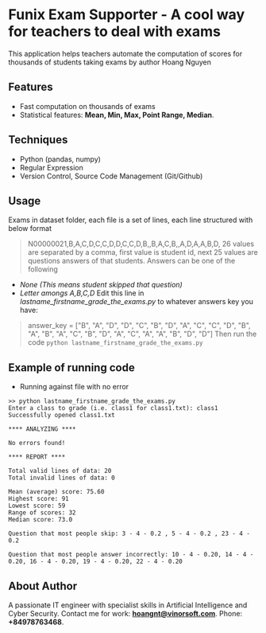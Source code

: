 # Funix Exam Supporter - A cool way for teachers to deal with exams
This application helps teachers automate the computation of scores for thousands of students taking exams by author Hoang Nguyen

## Features
- Fast computation on thousands of exams
- Statistical features: **Mean, Min, Max, Point Range, Median**.
## Techniques
- Python (pandas, numpy)
- Regular Expression
- Version Control, Source Code Management (Git/Github)
## Usage
Exams in dataset folder, each file is a set of lines, each line structured with below format
> N00000021,B,A,C,D,C,C,D,D,C,C,D,B,,B,A,C,B,,A,D,A,A,B,D,
26 values are separated by a comma, first value is student id, next 25 values are questions answers of that students. Answers can be one of the following
- *None (This means student skipped that question)*
- *Letter amongs A,B,C,D*
Edit this line in *lastname_firstname_grade_the_exams.py* to whatever answers key you have:
> answer_key = ["B", "A", "D", "D", "C", "B", "D", "A", "C", "C", "D", "B", "A", "B", "A", "C", "B", "D", "A", "C", "A", "A", "B", "D", "D"]
Then run the code
```python lastname_firstname_grade_the_exams.py```
## Example of running code
- Running against file with no error
```
>> python lastname_firstname_grade_the_exams.py
Enter a class to grade (i.e. class1 for class1.txt): class1
Successfully opened class1.txt

**** ANALYZING ****

No errors found!

**** REPORT ****

Total valid lines of data: 20
Total invalid lines of data: 0

Mean (average) score: 75.60
Highest score: 91
Lowest score: 59
Range of scores: 32
Median score: 73.0

Question that most people skip: 3 - 4 - 0.2 , 5 - 4 - 0.2 , 23 - 4 - 0.2

Question that most people answer incorrectly: 10 - 4 - 0.20, 14 - 4 - 0.20, 16 - 4 - 0.20, 19 - 4 - 0.20, 22 - 4 - 0.20
```
## About Author
A passionate IT engineer with specialist skills in Artificial Intelligence and Cyber Security.
Contact me for work: **hoangnt@vinorsoft.com**.
Phone: **+84978763468**.